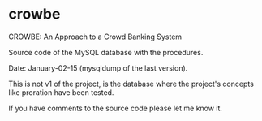 # crowbe
CROWBE: An Approach to a Crowd Banking System

Source code of the MySQL database with the procedures.

Date: January-02-15 (mysqldump of the last version).

This is not v1 of the project, is the database where the project's concepts like proration have been tested.

If you have comments to the source code please let me know it.
